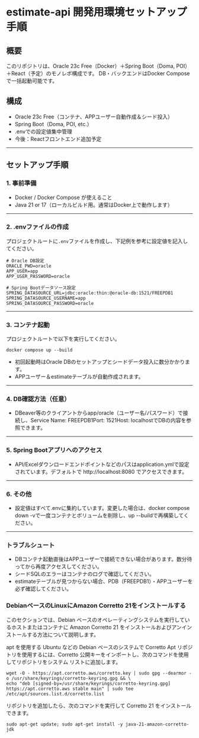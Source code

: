 # estimate-api 開発用環境セットアップ手順

## 概要

このリポジトリは、Oracle 23c Free（Docker）＋Spring Boot（Doma, POI）＋React（予定）のモノレポ構成です。 
DB・バックエンドはDocker Composeで一括起動可能です。

## 構成
- Oracle 23c Free（コンテナ、APPユーザー自動作成＆シード投入）
- Spring Boot（Doma, POI, etc.）
- .envでの設定値集中管理
- 今後：Reactフロントエンド追加予定

---

## セットアップ手順

### 1. 事前準備
- Docker / Docker Compose が使えること
- Java 21 or 17（ローカルビルド用。通常はDocker上で動作します）

---

### 2. .envファイルの作成

プロジェクトルートに`.env`ファイルを作成し、下記例を参考に設定値を記入してください。

```env
# Oracle DB設定
ORACLE_PWD=oracle
APP_USER=app
APP_USER_PASSWORD=oracle

# Spring Bootデータソース設定
SPRING_DATASOURCE_URL=jdbc:oracle:thin:@oracle-db:1521/FREEPDB1
SPRING_DATASOURCE_USERNAME=app
SPRING_DATASOURCE_PASSWORD=oracle
```

---

### 3. コンテナ起動
プロジェクトルートで以下を実行してください。
```
docker compose up --build
```

- 初回起動時はOracle DBのセットアップとシードデータ投入に数分かかります。
- APPユーザー＆estimateテーブルが自動作成されます。

---

### 4. DB確認方法（任意）
- DBeaver等のクライアントからapp/oracle（ユーザー名/パスワード）で接続し、Service Name: FREEPDB1Port: 1521Host: localhostでDBの内容を参照できます。

---

### 5. Spring Bootアプリへのアクセス
- API/Excelダウンロードエンドポイントなどのパスはapplication.ymlで設定されています。デフォルトで http://localhost:8080 でアクセスできます。

---

### 6. その他
- 設定値はすべて.envに集約しています。変更した場合は、docker compose down -vで一度コンテナとボリュームを削除し、up --buildで再構築してください。

---

### トラブルシュート
- DBコンテナ起動直後はAPPユーザーで接続できない場合があります。数分待ってから再度アクセスしてください。
- シードSQLのエラーはコンテナのログで確認してください。
- estimateテーブルが見つからない場合、PDB（FREEPDB1）・APPユーザーを必ず確認してください。

### DebianベースのLinuxにAmazon Corretto 21をインストールする

このセクションでは、Debian ベースのオペレーティングシステムを実行しているホストまたはコンテナに Amazon Corretto 21 をインストールおよびアンインストールする方法について説明します。

apt を使用する
Ubuntu などの Debian ベースのシステムで Corretto Apt リポジトリを使用するには、Corretto 公開キーをインポートし、次のコマンドを使用してリポジトリをシステム リストに追加します。

```
wget -O - https://apt.corretto.aws/corretto.key | sudo gpg --dearmor -o /usr/share/keyrings/corretto-keyring.gpg && \
echo "deb [signed-by=/usr/share/keyrings/corretto-keyring.gpg] https://apt.corretto.aws stable main" | sudo tee /etc/apt/sources.list.d/corretto.list
```
リポジトリを追加したら、次のコマンドを実行して Corretto 21 をインストールできます。

```
sudo apt-get update; sudo apt-get install -y java-21-amazon-corretto-jdk
```